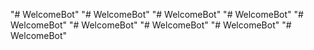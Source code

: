 "# WelcomeBot" 
"# WelcomeBot" 
"# WelcomeBot" 
"# WelcomeBot" 
"# WelcomeBot" 
"# WelcomeBot" 
"# WelcomeBot" 
"# WelcomeBot" 
"# WelcomeBot" 
